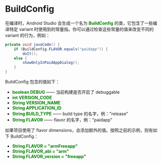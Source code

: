 # BuildConfig

在编译时，Android Studio 会生成一个名为 **<font color='green'>BuildConfig</font>** 的类，它包含了一些编译特定 variant 时使用到的常量指。你可以通过检查这些常量的值来改变不同的 variant 的行为，例如：

``` Java
private void javaCode() {
    if (BuildConfig.FLAVOR.equals("paidapp")) {
        doIt();
    else {
        showOnlyInPaidAppDialog();
    }
}
```

BuildConfig 包含的值如下：

* **<font color='green'>boolean DEBUG</font>** —— 当前构建是否开启了 debuggable
* **<font color='green'>int VERSION_CODE</font>**
* **<font color='green'>String VERSION_NAME</font>**
* **<font color='green'>String APPLICATION_ID</font>**
* **<font color='green'>String BUILD_TYPE</font>** —— build type 的名字，例："release"
* **<font color='green'>String FLAVOR</font>** —— flavor 的名字，例："paidapp"

如果项目使用了 flavor dimensions，会添加额外的值。按照之前的示例，则有如下 BuildConfig：

* **<font color='green'>String FLAVOR = "armFreeapp"</font>**
* **<font color='green'>String FLAVOR_abi = "arm"</font>**
* **<font color='green'>String FLAVOR_version = "freeapp"</font>**